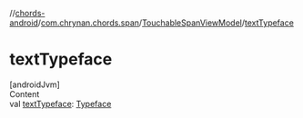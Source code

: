 //[chords-android](../../../index.md)/[com.chrynan.chords.span](../index.md)/[TouchableSpanViewModel](index.md)/[textTypeface](text-typeface.md)



# textTypeface  
[androidJvm]  
Content  
val [textTypeface](text-typeface.md): [Typeface](https://developer.android.com/reference/kotlin/android/graphics/Typeface.html)  



